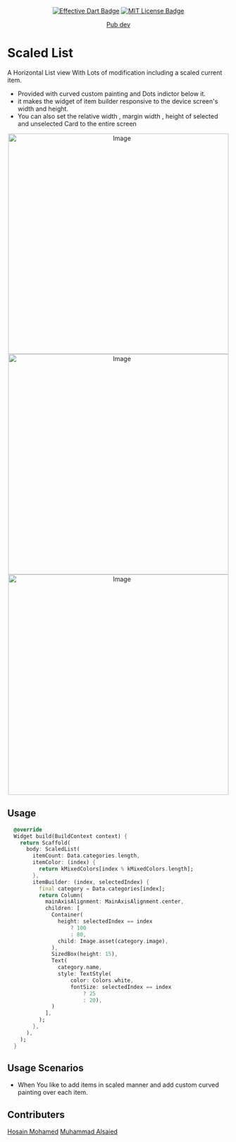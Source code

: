 <p align="center">
	<a href="https://github.com/tenhobi/effective_dart"><img src="https://img.shields.io/badge/style-effective_dart-40c4ff.svg" alt="Effective Dart Badge"></a>
	<a href="https://opensource.org/licenses/MIT"><img src="https://img.shields.io/badge/license-MIT-purple.svg" alt="MIT License Badge"></a>
</p>

</p>
<p align = "center">
<a href="https://pub.dev/packages/scaled_list"> Pub dev</a>
</p>


# Scaled List
A Horizontal List view With Lots of modification including a scaled current item.
- Provided with curved custom painting and Dots indictor below it.
- it makes the widget of item builder responsive to the device screen's width and height.
- You can also set the  relative width , margin width , height of selected and unselected Card to the entire screen

<p align="center">
	<img src="https://i.imgur.com/a40bkMu.png" alt="Image" height="500"/>
	<img src="https://i.imgur.com/uB58pWN.png" alt="Image" height="500"/>
	<img src="https://i.imgur.com/H0ObOwf.png" alt="Image" height="500"/>	
	

## Usage

```dart
  @override
  Widget build(BuildContext context) {
    return Scaffold(
      body: ScaledList(
        itemCount: Data.categories.length,
        itemColor: (index) {
          return kMixedColors[index % kMixedColors.length];
        },
        itemBuilder: (index, selectedIndex) {
          final category = Data.categories[index];
          return Column(
            mainAxisAlignment: MainAxisAlignment.center,
            children: [
              Container(
                height: selectedIndex == index
                    ? 100
                    : 80,
                child: Image.asset(category.image),
              ),
              SizedBox(height: 15),
              Text(
                category.name,
                style: TextStyle(
                    color: Colors.white,
                    fontSize: selectedIndex == index
                        ? 25
                        : 20),
              )
            ],
          );
        },
      ),
    );
  }
  ```
  
## Usage Scenarios
- When You like to add items in scaled manner and add custom curved painting over each item.

## Contributers
<a href="https://github.com/hosain-mohamed"> Hosain Mohamed</a>
<a href="https://github.com/MuhammadAlsaied"> Muhammad Alsaied</a>
